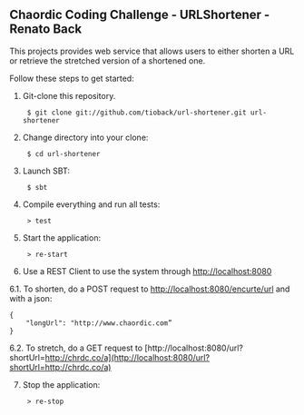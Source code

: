 ## Chaordic Coding Challenge - URLShortener - Renato Back

This projects provides web service that allows users to either shorten a URL or retrieve the stretched version of a shortened one.

Follow these steps to get started:

1. Git-clone this repository.

        $ git clone git://github.com/tioback/url-shortener.git url-shortener

2. Change directory into your clone:

        $ cd url-shortener

3. Launch SBT:

        $ sbt

4. Compile everything and run all tests:

        > test

5. Start the application:

        > re-start

6. Use a REST Client to use the system through [http://localhost:8080](http://localhost:8080/)

6.1. To shorten, do a POST request to [http://localhost:8080/encurte/url](http://localhost:8080/encurte/url) and with a json:

	{
		"longUrl": "http://www.chaordic.com”
	}

6.2. To stretch, do a GET request to [http://localhost:8080/url?shortUrl=http://chrdc.co/a](http://localhost:8080/url?shortUrl=http://chrdc.co/a)

7. Stop the application:

        > re-stop
